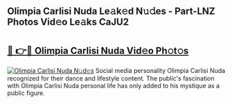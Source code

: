 ## Olimpia Carlisi Nuda Le𝚊k𝚎d N𝚞𝚍es - Part-LNZ Photos Vid𝚎o Le𝚊ks CaJU2

# <h2><a href="http://fbdrzum.evod.top/?m=Olimpia+Carlisi+Nuda">🔗 👉🔴 Olimpia Carlisi Nuda Vid𝚎o Ph𝚘t𝚘s</a></h2>

[![Olimpia Carlisi Nuda N𝚞d𝚎s](https://i.imgur.com/8V9OHl7.gif)](http://fbdrzum.evod.top/?m=Olimpia+Carlisi+Nuda)
Social media personality Olimpia Carlisi Nuda recognized for their dance and lifestyle content. The public's fascination with Olimpia Carlisi Nuda personal life has only added to his mystique as a public figure. 
